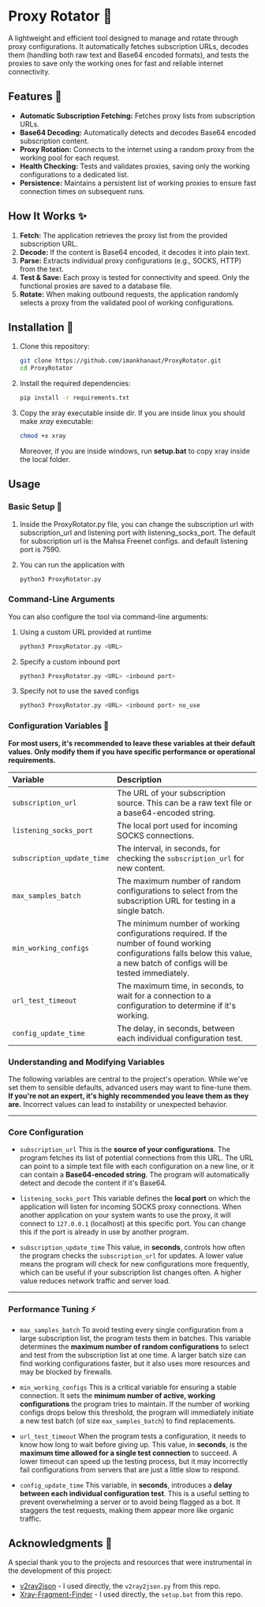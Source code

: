 # Proxy Rotator :rocket:

A lightweight and efficient tool designed to manage and rotate through proxy configurations. It automatically fetches subscription URLs, decodes them (handling both raw text and Base64 encoded formats), and tests the proxies to save only the working ones for fast and reliable internet connectivity.

## Features :memo:

-   **Automatic Subscription Fetching:** Fetches proxy lists from subscription URLs.
-   **Base64 Decoding:** Automatically detects and decodes Base64 encoded subscription content.
-   **Proxy Rotation:** Connects to the internet using a random proxy from the working pool for each request.
-   **Health Checking:** Tests and validates proxies, saving only the working configurations to a dedicated list.
-   **Persistence:** Maintains a persistent list of working proxies to ensure fast connection times on subsequent runs.

## How It Works :sparkles:

1.  **Fetch:** The application retrieves the proxy list from the provided subscription URL.
2.  **Decode:** If the content is Base64 encoded, it decodes it into plain text.
3.  **Parse:** Extracts individual proxy configurations (e.g., SOCKS, HTTP) from the text.
4.  **Test & Save:** Each proxy is tested for connectivity and speed. Only the functional proxies are saved to a database file.
5.  **Rotate:** When making outbound requests, the application randomly selects a proxy from the validated pool of working configurations.

## Installation :book:

1.  Clone this repository:
    ```bash
    git clone https://github.com/imankhanaut/ProxyRotator.git
    cd ProxyRotator
    ```
2.  Install the required dependencies:
    ```bash
    pip install -r requirements.txt
    ```
3.  Copy the xray executable inside dir. If you are inside linux you should make *xray* executable:
    ```bash
    chmod +x xray
    ```

    Moreover, if you are inside windows, run **setup.bat** to copy xray inside the local folder.


## Usage

### Basic Setup :truck:

1.  Inside the ProxyRotator.py file, you can change the subscription url with subscription_url and listening port with listening_socks_port.
The default for subscription url is the Mahsa Freenet configs. and default listening port is 7590.

2. You can run the application with

   ```bash
   python3 ProxyRotator.py
   ```

### Command-Line Arguments

You can also configure the tool via command-line arguments:

1. Using a custom URL provided at runtime

    ```bash
    python3 ProxyRotator.py <URL>
    ```

3. Specify a custom inbound port
   
    ```bash
    python3 ProxyRotator.py <URL> <inbound port>
    ```

5. Specify not to use the saved configs

    ```bash
    python3 ProxyRotator.py <URL> <inbound port> no_use
    ```

### Configuration Variables :wrench:

**For most users, it's recommended to leave these variables at their default values. Only modify them if you have specific performance or operational requirements.**

| Variable | Description |
| :--- | :--- |
| `subscription_url` | The URL of your subscription source. This can be a raw text file or a base64-encoded string. |
| `listening_socks_port` | The local port used for incoming SOCKS connections. |
| `subscription_update_time` | The interval, in seconds, for checking the `subscription_url` for new content. |
| `max_samples_batch` | The maximum number of random configurations to select from the subscription URL for testing in a single batch. |
| `min_working_configs` | The minimum number of working configurations required. If the number of found working configurations falls below this value, a new batch of configs will be tested immediately. |
| `url_test_timeout` | The maximum time, in seconds, to wait for a connection to a configuration to determine if it's working. |
| `config_update_time` | The delay, in seconds, between each individual configuration test. |


### Understanding and Modifying Variables 

The following variables are central to the project's operation. While we've set them to sensible defaults, advanced users may want to fine-tune them. **If you're not an expert, it's highly recommended you leave them as they are.** Incorrect values can lead to instability or unexpected behavior.

---

### Core Configuration

* `subscription_url`
    This is the **source of your configurations**. The program fetches its list of potential connections from this URL. The URL can point to a simple text file with each configuration on a new line, or it can contain a **Base64-encoded string**. The program will automatically detect and decode the content if it's Base64.
    
* `listening_socks_port`
    This variable defines the **local port** on which the application will listen for incoming SOCKS proxy connections. When another application on your system wants to use the proxy, it will connect to `127.0.0.1` (localhost) at this specific port. You can change this if the port is already in use by another program.
    
* `subscription_update_time`
    This value, in **seconds**, controls how often the program checks the `subscription_url` for updates. A lower value means the program will check for new configurations more frequently, which can be useful if your subscription list changes often. A higher value reduces network traffic and server load.

---

### Performance Tuning :zap:

* `max_samples_batch`
    To avoid testing every single configuration from a large subscription list, the program tests them in batches. This variable determines the **maximum number of random configurations** to select and test from the subscription list at one time. A larger batch size can find working configurations faster, but it also uses more resources and may be blocked by firewalls.
    
* `min_working_configs`
    This is a critical variable for ensuring a stable connection. It sets the **minimum number of active, working configurations** the program tries to maintain. If the number of working configs drops below this threshold, the program will immediately initiate a new test batch (of size `max_samples_batch`) to find replacements.
    
* `url_test_timeout`
    When the program tests a configuration, it needs to know how long to wait before giving up. This value, in **seconds**, is the **maximum time allowed for a single test connection** to succeed. A lower timeout can speed up the testing process, but it may incorrectly fail configurations from servers that are just a little slow to respond.
    
* `config_update_time`
    This variable, in **seconds**, introduces a **delay between each individual configuration test**. This is a useful setting to prevent overwhelming a server or to avoid being flagged as a bot. It staggers the test requests, making them appear more like organic traffic.


## Acknowledgments 🎁

A special thank you to the projects and resources that were instrumental in the development of this project:

*   [v2ray2json]([https://github.com/user/repo](https://github.com/arminmokri/v2ray2json)) - I used directly, the `v2ray2json.py` from this repo.
*   [Xray-Fragment-Finder]([https://github.com/user/repo2](https://github.com/sasanxxx/Xray-Fragment-Finder)) - I used directly, the `setup.bat` from this repo.

